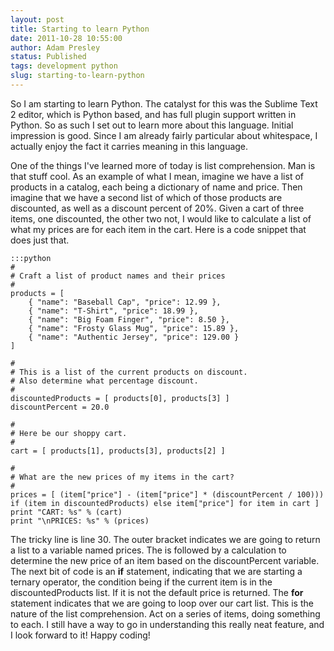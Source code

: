 ```yaml
---
layout: post
title: Starting to learn Python
date: 2011-10-28 10:55:00
author: Adam Presley
status: Published
tags: development python
slug: starting-to-learn-python
---
```


So I am starting to learn Python. The catalyst for this was the Sublime
Text 2 editor, which is Python based, and has full plugin support
written in Python. So as such I set out to learn more about this
language. Initial impression is good. Since I am already fairly
particular about whitespace, I actually enjoy the fact it carries
meaning in this language.

One of the things I've learned more of today is list comprehension. Man
is that stuff cool. As an example of what I mean, imagine we have a list
of products in a catalog, each being a dictionary of name and price.
Then imagine that we have a second list of which of those products are
discounted, as well as a discount percent of 20%. Given a cart of three
items, one discounted, the other two not, I would like to calculate a
list of what my prices are for each item in the cart. Here is a code
snippet that does just that.

	:::python
	#
	# Craft a list of product names and their prices
	#
	products = [
		{ "name": "Baseball Cap", "price": 12.99 },
		{ "name": "T-Shirt", "price": 18.99 },
		{ "name": "Big Foam Finger", "price": 8.50 },
		{ "name": "Frosty Glass Mug", "price": 15.89 },
		{ "name": "Authentic Jersey", "price": 129.00 }
	]

	#
	# This is a list of the current products on discount.
	# Also determine what percentage discount.
	#
	discountedProducts = [ products[0], products[3] ]
	discountPercent = 20.0

	#
	# Here be our shoppy cart.
	#
	cart = [ products[1], products[3], products[2] ]

	#
	# What are the new prices of my items in the cart?
	#
	prices = [ (item["price"] - (item["price"] * (discountPercent / 100))) if (item in discountedProducts) else item["price"] for item in cart ]
	print "CART: %s" % (cart)
	print "\nPRICES: %s" % (prices)

The tricky line is line 30. The outer bracket indicates we are going to
return a list to a variable named prices. The is followed by a
calculation to determine the new price of an item based on the
discountPercent variable. The next bit of code is an **if** statement,
indicating that we are starting a ternary operator, the condition being
if the current item is in the discountedProducts list. If it is not the
default price is returned. The **for** statement indicates that we are
going to loop over our cart list. This is the nature of the list
comprehension. Act on a series of items, doing something to each. I
still have a way to go in understanding this really neat feature, and I
look forward to it! Happy coding!
